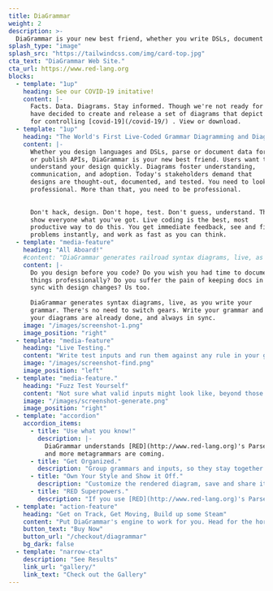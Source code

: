 ```yaml
---
title: DiaGrammar
weight: 2
description: >-
  DiaGrammar is your new best friend, whether you write DSLs, document data formats, or publish APIs. Users want to understand your design quickly. Diagrams foster understanding, communication, and adoption. Today's stakeholders demand that designs are thought-out, documented, and tested. You need to look professional. More than that, you need to be professional. Don't hack, design. Don't hope, test. Don't guess, understand. Then show everyone what you've got.
splash_type: "image"
splash_src: "https://tailwindcss.com/img/card-top.jpg"
cta_text: "DiaGrammar Web Site."
cta_url: https://www.red-lang.org
blocks:
  - template: "1up"
    heading: See our COVID-19 initative!
    content: |-
      Facts. Data. Diagrams. Stay informed. Though we're not ready for prime time we
      have decided to create and release a set of diagrams that depict the basic processes
      for controlling [covid-19](/covid-19/) . View or download.
  - template: "1up"
    heading: "The World's First Live-Coded Grammar Diagramming and Diagnostic Tool."
    content: |-
      Whether you design languages and DSLs, parse or document data formats,
      or publish APIs, DiaGrammar is your new best friend. Users want to 
      understand your design quickly. Diagrams foster understanding, 
      communication, and adoption. Today's stakeholders demand that 
      designs are thought-out, documented, and tested. You need to look 
      professional. More than that, you need to be professional.
      
      
      Don't hack, design. Don't hope, test. Don't guess, understand. Then
      show everyone what you've got. Live coding is the best, most
      productive way to do this. You get immediate feedback, see and fix
      problems instantly, and work as fast as you can think.
  - template: "media-feature"
    heading: "All Aboard!"
    #content: "DiaGrammar generates railroad syntax diagrams, live, as you write your grammar. It understands Red's Parse dialect, ABNF, McKeeman Form, and more metagrammars are coming."
    content: |- 
      Do you design before you code? Do you wish you had time to document
      things professionally? Do you suffer the pain of keeping docs in
      sync with design changes? Us too.
      
      DiaGrammar generates syntax diagrams, live, as you write your
      grammar. There's no need to switch gears. Write your grammar and 
      your diagrams are already done, and always in sync.
    image: "/images/screenshot-1.png"
    image_position: "right"
  - template: "media-feature"
    heading: "Live Testing."
    content: "Write test inputs and run them against any rule in your grammar. Or put them in files and test against entire directories. Not only can you see if an input matches your entire grammar, you can select specific rules and find where they match parts of your input."
    image: "/images/screenshot-find.png"
    image_position: "left"
  - template: "media-feature."
    heading: "Fuzz Test Yourself"
    content: "Not sure what valid inputs might look like, beyond those you come up with and design for? Use the Generate feature to create randomly synthesized inputs that a rule, or your entire grammar, will recognize. If DiaGrammar generates it, it will also parse it. Generated inputs may show you things you didn't know your grammar could handle."
    image: "/images/screenshot-generate.png"
    image_position: "right"
  - template: "accordion"
    accordion_items:
      - title: "Use what you know!"
        description: |-
          DiaGrammar understands [RED](http://www.red-lang.org)'s Parse dialect, ABNF, McKeeman,
          and more metagrammars are coming.
      - title: "Get Organized."
        description: "Group grammars and inputs, so they stay together."
      - title: "Own Your Style and Show it Off."
        description: "Customize the rendered diagram, save and share it."
      - title: "RED Superpowers."
        description: "If you use [RED](http://www.red-lang.org)'s Parse dialect, your grammar interpreter is already done. You can even add actions and more. If you prefer ABNF or another grammar, you'd still have to write the code in another programming language to process it. DiaGrammar can help. It can convert any metagrammar to Red Parse rules automatically." 
  - template: "action-feature"
    heading: "Get on Track, Get Moving, Build up some Steam"
    content: "Put DiaGrammar's engine to work for you. Head for the horizon. Don't miss the train."
    button_text: "Buy Now"
    button_url: "/checkout/diagrammar"
    bg_dark: false
  - template: "narrow-cta"
    description: "See Results"
    link_url: "gallery/"
    link_text: "Check out the Gallery"
---
```

